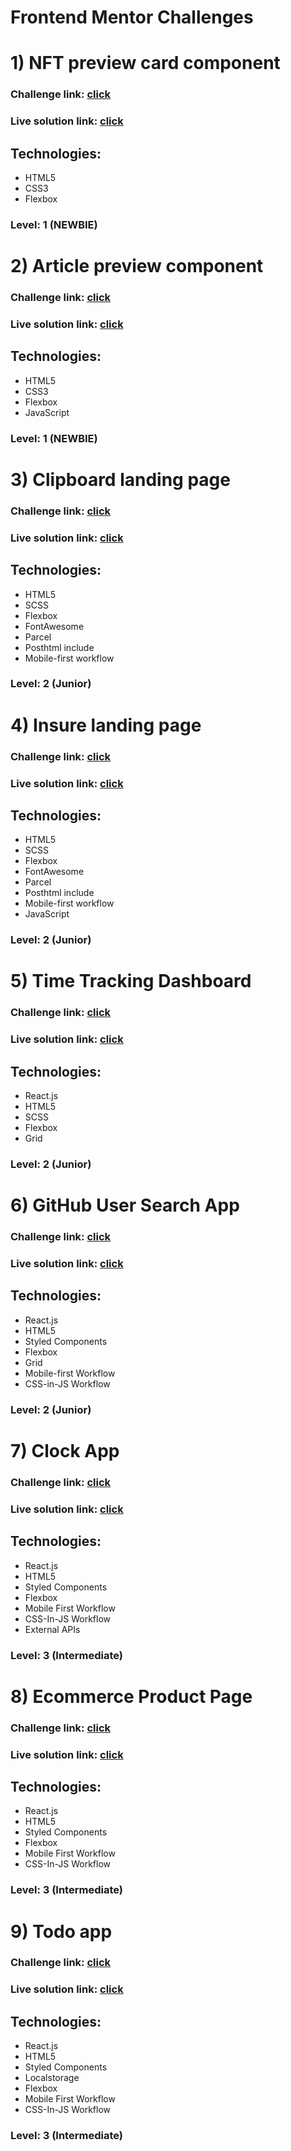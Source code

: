 # Frontend Mentor Challenges

# 1) NFT preview card component

### Challenge link: [click](https://www.frontendmentor.io/challenges/nft-preview-card-component-SbdUL_w0U)

### Live solution link: [click](https://borys25ol.github.io/frontend-mentor-challenges/nft-preview-card-component/)

## Technologies:

- HTML5
- CSS3
- Flexbox

### Level: 1 (NEWBIE)

#

# 2) Article preview component

### Challenge link: [click](https://www.frontendmentor.io/challenges/article-preview-component-dYBN_pYFT)

### Live solution link: [click](https://borys25ol.github.io/frontend-mentor-challenges/article-preview-component/)

## Technologies:

- HTML5
- CSS3
- Flexbox
- JavaScript

### Level: 1 (NEWBIE)

#

# 3) Clipboard landing page

### Challenge link: [click](https://www.frontendmentor.io/challenges/clipboard-landing-page-5cc9bccd6c4c91111378ecb9)

### Live solution link: [click](https://borys25ol.github.io/frontend-mentor-challenges/clipboard-landing-page/)

## Technologies:

- HTML5
- SCSS
- Flexbox
- FontAwesome
- Parcel
- Posthtml include
- Mobile-first workflow

### Level: 2 (Junior)

#

# 4) Insure landing page

### Challenge link: [click](https://www.frontendmentor.io/challenges/insure-landing-page-uTU68JV8)

### Live solution link: [click](https://borys25ol.github.io/frontend-mentor-challenges/insure-landing-page/)

## Technologies:

- HTML5
- SCSS
- Flexbox
- FontAwesome
- Parcel
- Posthtml include
- Mobile-first workflow
- JavaScript

### Level: 2 (Junior)

#

# 5) Time Tracking Dashboard

### Challenge link: [click](https://www.frontendmentor.io/challenges/time-tracking-dashboard-UIQ7167Jw)

### Live solution link: [click](https://time-tracking-dashboard-borys25ol.netlify.app/)

## Technologies:

- React.js
- HTML5
- SCSS
- Flexbox
- Grid

### Level: 2 (Junior)

#

# 6) GitHub User Search App

### Challenge link: [click](https://www.frontendmentor.io/challenges/github-user-search-app-Q09YOgaH6)

### Live solution link: [click](https://github-user-search-app-borys25ol.netlify.app/)

## Technologies:

- React.js
- HTML5
- Styled Components
- Flexbox
- Grid
- Mobile-first Workflow
- CSS-in-JS Workflow

### Level: 2 (Junior)

#

# 7) Clock App

### Challenge link: [click](https://www.frontendmentor.io/challenges/clock-app-LMFaxFwrM)

### Live solution link: [click](https://clock-app-borys25ol.netlify.app/)

## Technologies:

- React.js
- HTML5
- Styled Components
- Flexbox
- Mobile First Workflow
- CSS-In-JS Workflow
- External APIs

### Level: 3 (Intermediate)

#

# 8) Ecommerce Product Page

### Challenge link: [click](https://www.frontendmentor.io/challenges/ecommerce-product-page-UPsZ9MJp6)

### Live solution link: [click](https://ecommerce-product-page-borys25ol.netlify.app/)

## Technologies:

- React.js
- HTML5
- Styled Components
- Flexbox
- Mobile First Workflow
- CSS-In-JS Workflow

### Level: 3 (Intermediate)

#

# 9) Todo app

### Challenge link: [click](https://www.frontendmentor.io/challenges/todo-app-Su1_KokOW)

### Live solution link: [click](https://todo-app-borys25ol.netlify.app/)

## Technologies:

- React.js
- HTML5
- Styled Components
- Localstorage
- Flexbox
- Mobile First Workflow
- CSS-In-JS Workflow

### Level: 3 (Intermediate)
